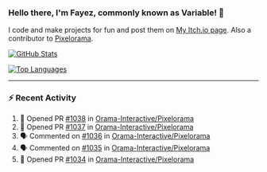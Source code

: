 ### Hello there, I'm Fayez, commonly known as Variable! 👋
I code and make projects for fun and post them on [My Itch.io page](https://variable-industries.itch.io/). Also a contributor to [Pixelorama](https://github.com/Orama-Interactive/Pixelorama).

[![GitHub Stats](https://github-readme-stats.vercel.app/api/?username=Variable-ind&show_icons=true&theme=merko)](https://github.com/anuraghazra/github-readme-stats)

[![Top Languages](https://github-readme-stats.vercel.app/api/top-langs/?username=Variable-ind&layout=compact&theme=merko)](https://github.com/anuraghazra/github-readme-stats)

---

### :zap: Recent Activity

<!--START_SECTION:activity-->
1. 💪 Opened PR [#1038](https://github.com/Orama-Interactive/Pixelorama/pull/1038) in [Orama-Interactive/Pixelorama](https://github.com/Orama-Interactive/Pixelorama)
2. 💪 Opened PR [#1037](https://github.com/Orama-Interactive/Pixelorama/pull/1037) in [Orama-Interactive/Pixelorama](https://github.com/Orama-Interactive/Pixelorama)
3. 🗣 Commented on [#1036](https://github.com/Orama-Interactive/Pixelorama/issues/1036#issuecomment-2231148623) in [Orama-Interactive/Pixelorama](https://github.com/Orama-Interactive/Pixelorama)
4. 🗣 Commented on [#1035](https://github.com/Orama-Interactive/Pixelorama/issues/1035#issuecomment-2229142892) in [Orama-Interactive/Pixelorama](https://github.com/Orama-Interactive/Pixelorama)
5. 💪 Opened PR [#1034](https://github.com/Orama-Interactive/Pixelorama/pull/1034) in [Orama-Interactive/Pixelorama](https://github.com/Orama-Interactive/Pixelorama)
<!--END_SECTION:activity-->

<!--
**Variable-ind/Variable-ind** is a ✨ _special_ ✨ repository because its `README.md` (this file) appears on your GitHub profile.

Here are some ideas to get you started:
- 🌱 I’m currently studying at ...
- 🔭 I’m currently working on ...
- 👯 I’m looking to collaborate on ...
- 🤔 I’m looking for help with ...
- 💬 Ask me about ...
- 📫 How to reach me: ...
- ⚡ Fun fact: ...
-->
